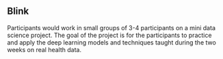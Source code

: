 <html>
<head>
    
</head>
  
<body>
    <div>
        <h2>Blink</h2>
    </div>
  
  Participants would work in small groups of 3-4 participants on a mini data science project. The goal of the project is for the participants to practice and apply the deep learning models and techniques taught during the two weeks on real health data. 
</body>
</html>
